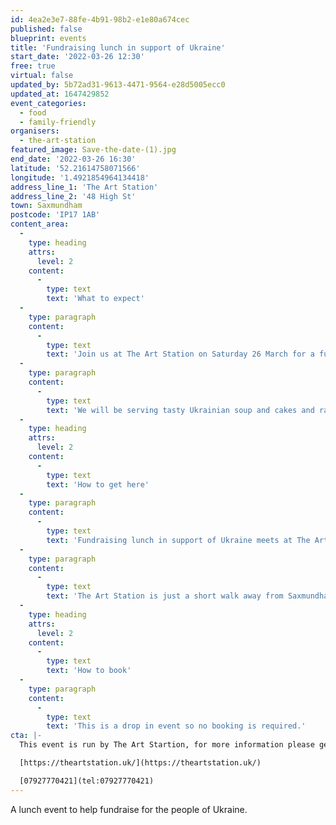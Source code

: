 ```yaml
---
id: 4ea2e3e7-88fe-4b91-98b2-e1e80a674cec
published: false
blueprint: events
title: 'Fundraising lunch in support of Ukraine'
start_date: '2022-03-26 12:30'
free: true
virtual: false
updated_by: 5b72ad31-9613-4471-9564-e28d5005ecc0
updated_at: 1647429852
event_categories:
  - food
  - family-friendly
organisers:
  - the-art-station
featured_image: Save-the-date-(1).jpg
end_date: '2022-03-26 16:30'
latitude: '52.21614758071566'
longitude: '1.4921854964134418'
address_line_1: 'The Art Station'
address_line_2: '48 High St'
town: Saxmundham
postcode: 'IP17 1AB'
content_area:
  -
    type: heading
    attrs:
      level: 2
    content:
      -
        type: text
        text: 'What to expect'
  -
    type: paragraph
    content:
      -
        type: text
        text: 'Join us at The Art Station on Saturday 26 March for a fundraising lunch in support of Ukraine, in partnership with Friends of Refugees Suffolk.'
  -
    type: paragraph
    content:
      -
        type: text
        text: 'We will be serving tasty Ukrainian soup and cakes and raising money in support of the people in Ukraine'
  -
    type: heading
    attrs:
      level: 2
    content:
      -
        type: text
        text: 'How to get here'
  -
    type: paragraph
    content:
      -
        type: text
        text: 'Fundraising lunch in support of Ukraine meets at The Art Station on 48 High Street in Saxmundham.'
  -
    type: paragraph
    content:
      -
        type: text
        text: 'The Art Station is just a short walk away from Saxmundham train station or, if you''re travelling by car, there is parking at the front of the building.'
  -
    type: heading
    attrs:
      level: 2
    content:
      -
        type: text
        text: 'How to book'
  -
    type: paragraph
    content:
      -
        type: text
        text: 'This is a drop in event so no booking is required.'
cta: |-
  This event is run by The Art Startion, for more information please get in touch via:

  [https://theartstation.uk/](https://theartstation.uk/)

  [07927770421](tel:07927770421)
---
```

A lunch event to help fundraise for the people of Ukraine.